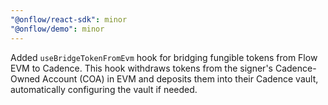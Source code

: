 ```yaml
---
"@onflow/react-sdk": minor
"@onflow/demo": minor
---
```


Added `useBridgeTokenFromEvm` hook for bridging fungible tokens from Flow EVM to Cadence. This hook withdraws tokens from the signer's Cadence-Owned Account (COA) in EVM and deposits them into their Cadence vault, automatically configuring the vault if needed.
